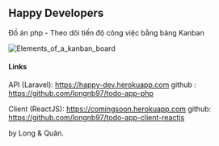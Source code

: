 ##  Happy Developers
Đồ án php - Theo dõi tiến độ công việc bằng bảng Kanban

![Elements_of_a_kanban_board](https://user-images.githubusercontent.com/40381475/59089936-8ccc9300-8935-11e9-91d7-687debd8daf5.png)


#### Links

API (Laravel): https://happy-dev.herokuapp.com
github : https://github.com/longnb97/todo-app-php


Client (ReactJS): https://comingsoon.herokuapp.com
github: https://github.com/longnb97/todo-app-client-reactjs




by Long & Quân.

